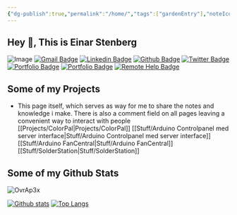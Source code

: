 ```yaml
---
{"dg-publish":true,"permalink":"/home/","tags":["gardenEntry"],"noteIcon":"1","created":"2022-12-23T10:22:06.305+01:00","updated":"2023-04-18T15:18:35.081+02:00"}
---
```

 
## Hey 👋, This is Einar Stenberg
![Image](/img/user/attachments/Image.jpg)
[![Gmail Badge](https://img.shields.io/badge/-einar@stenberg.cloud-c14438?style=flat&logo=Gmail&logoColor=white&link=mailto:einar@stenberg.cloud)](mailto:einar@stenberg.cloud) 
[![Linkedin Badge](https://img.shields.io/badge/-einarstenberg-0072b1?style=flat&logo=Linkedin&logoColor=white&link=https://www.linkedin.com/in/einarstenberg/)](https://www.linkedin.com/in/einarstenberg/) [![Github Badge](https://img.shields.io/badge/-OvrAp3x-grey?style=flat&logo=github&logoColor=white&link=https://github.com/OvrAp3x/)](https://www.github.com/OvrAp3x/) [![Twitter Badge](https://img.shields.io/badge/-@einarstenberg-00acee?style=flat&logo=twitter&logoColor=white&link=https://twitter.com/@einarstenberg/)](https://www.twitter.com/@einarstenberg/) [![Portfolio Badge](https://img.shields.io/badge/portfolio-web-blue?style=flat&link=https://wiki.wehasinter.net/)](https://wiki.wehasinter.net/)
[![Portfolio Badge](https://img.shields.io/badge/Stackexchange-web-blue?style=flat&link=https://stackoverflow.com/users/17973281/1ar)](https://stackoverflow.com/users/17973281/1ar)
[![Remote Help Badge](https://img.shields.io/badge/Remote%20Help-web-green?style=flat&link=https://mesh.wehasinter.net/agentinvite?c=6iD0kel8i6YEYghCv9GUKJPi2WcyMIVuOY$$63ejuNbGaejylA38baBhplyxYfZsXkcTr4vs8V0XAGJSDPPDK$iJzf6NPwHWc6VNII7qDD7q8Jlz2FJhU4qLKp3QYm6I5t$KGbYnS@NbqyAlnABXIzIIBDG4Yr64x$IcKdYwTUs@xr0LET6STf76Lxf25RxzrVEBNWs=)](https://mesh.wehasinter.net/agentinvite?c=6iD0kel8i6YEYghCv9GUKJPi2WcyMIVuOY$$63ejuNbGaejylA38baBhplyxYfZsXkcTr4vs8V0XAGJSDPPDK$iJzf6NPwHWc6VNII7qDD7q8Jlz2FJhU4qLKp3QYm6I5t$KGbYnS@NbqyAlnABXIzIIBDG4Yr64x$IcKdYwTUs@xr0LET6STf76Lxf25RxzrVEBNWs=)

## Some of my Projects
- This page itself, which serves as way for me to share the notes and knowledge i make.
  There is also a comment field on all pages leaving a convenient way to interact with people
[[Projects/ColorPal\|Projects/ColorPal]]
[[Stuff/Arduino Controlpanel med server interface\|Stuff/Arduino Controlpanel med server interface]]
[[Stuff/Arduino FanCentral\|Stuff/Arduino FanCentral]]
[[Stuff/SolderStation\|Stuff/SolderStation]]

## Some of my Github Stats

<p align=left> <img src=https://komarev.com/ghpvc/?username=OvrAp3x alt=OvrAp3x /> </p>

[![Github stats](https://github-readme-stats.vercel.app/api?username=OvrAp3x&show_icons=true&include_all_commits=true)](https://github.com/OvrAp3x/github-readme-stats)
[![Top Langs](https://github-readme-stats.vercel.app/api/top-langs/?username=OvrAp3x&layout=compact)](https://github.com/OvrAp3x/github-readme-stats)

